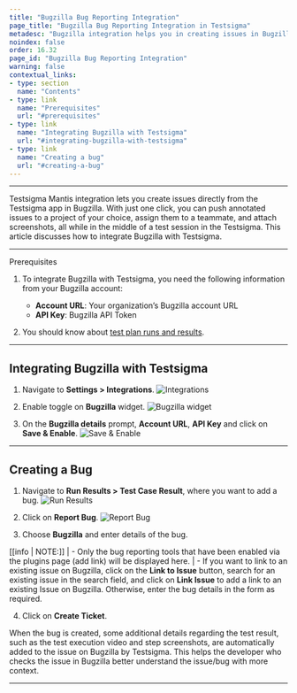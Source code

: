 ```yaml
---
title: "Bugzilla Bug Reporting Integration"
page_title: "Bugzilla Bug Reporting Integration in Testsigma"
metadesc: "Bugzilla integration helps you in creating issues in Bugzilla from the Testsigma. Learn how to integrate Testsigma with Bugzilla for real-time bug reporting"
noindex: false
order: 16.32
page_id: "Bugzilla Bug Reporting Integration"
warning: false
contextual_links:
- type: section
  name: "Contents"
- type: link
  name: "Prerequisites"
  url: "#prerequisites"
- type: link
  name: "Integrating Bugzilla with Testsigma"
  url: "#integrating-bugzilla-with-testsigma"
- type: link
  name: "Creating a bug"
  url: "#creating-a-bug"
---
```


---

Testsigma Mantis integration lets you create issues directly from the Testsigma app in Bugzilla. With just one click, you can push annotated issues to a project of your choice, assign them to a teammate, and attach screenshots, all while in the middle of a test session in the Testsigma. This article discusses how to integrate Bugzilla with Testsigma.

---

<p id="prerequisites">Prerequisites</p>


1. To integrate Bugzilla with Testsigma, you need the following information from your Bugzilla account:
    - **Account URL**: Your organization’s Bugzilla account URL
    - **API Key**: Bugzilla API Token


2. You should know about [test plan runs and results](https://testsigma.com/docs/runs/test-plan-executions/).

---

## **Integrating Bugzilla with Testsigma**

1. Navigate to **Settings > Integrations**.
![Integrations](https://s3.amazonaws.com/static-docs.testsigma.com/new_images/projects/applications/mstinav.png)


2. Enable toggle on **Bugzilla** widget.
![Bugzilla widget](https://s3.amazonaws.com/static-docs.testsigma.com/new_images/projects/applications/bzintgl.png)


3. On the **Bugzilla details** prompt, **Account URL**, **API Key** and click on **Save & Enable**.
![Save & Enable](https://s3.amazonaws.com/static-docs.testsigma.com/new_images/projects/applications/bzsae.png)


---


## **Creating a Bug**


1. Navigate to **Run Results > Test Case Result**, where you want to add a bug.
![Run Results](https://s3.amazonaws.com/static-docs.testsigma.com/new_images/projects/applications/tcresultyt.png)


2. Click on **Report Bug**.
![Report Bug](https://s3.amazonaws.com/static-docs.testsigma.com/new_images/projects/applications/reportbugyt.png)


3. Choose **Bugzilla** and enter details of the bug.

[[info | NOTE:]]
| - Only the bug reporting tools that have been enabled via the plugins page (add link) will be displayed here.
| - If you want to link to an existing issue on Bugzilla, click on the **Link to Issue** button, search for an existing issue in the search field, and click on **Link Issue** to add a link to an existing Issue on Bugzilla. Otherwise, enter the bug details in the form as required.

4. Click on **Create Ticket**.
  

When the bug is created, some additional details regarding the test result, such as the test execution video and step screenshots, are automatically added to the issue on Bugzilla by Testsigma. This helps the developer who checks the issue in Bugzilla better understand the issue/bug with more context.



---